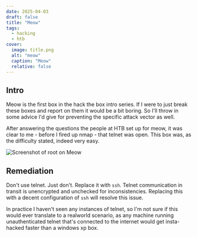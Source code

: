 ```yaml
---
date: 2025-04-03
draft: false
title: "Meow"
tags:
  - hacking
  - htb
cover:
  image: title.png
  alt: "meow"
  caption: "Meow"
  relative: false
---
```


## Intro

Meow is the first box in the hack the box intro series. If I were to just break these boxes and report on them it would be a bit boring. So I'll throw in some advice I'd give for preventing the specific attack vector as well.

After answering the questions the people at HTB set up for meow, it was clear to me - before I fired up nmap - that telnet was open. This box was, as the difficulty stated, indeed very easy.

![Screenshot of root on Meow](meow-1.png "Meow, done.")

## Remediation

Don't use telnet. Just don't. Replace it with `ssh`. Telnet communication in transit is unencrypted and unchecked for inconsistencies. Replacing this with a decent configuration of `ssh` will resolve this issue.

In practice I haven't seen any instances of telnet, so I'm not sure if this would ever translate to a realworld scenario, as any machine running unauthenticated telnet that's connected to the internet would get insta-hacked faster than a windows xp box.